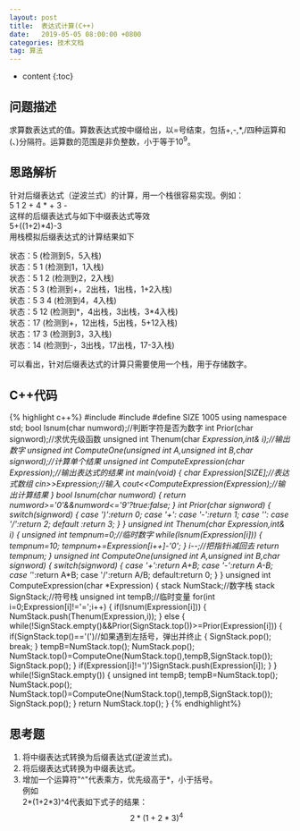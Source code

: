 ```yaml
---
layout: post
title:  表达式计算(C++)
date:   2019-05-05 08:00:00 +0800
categories: 技术文档
tag: 算法
---
```

<head>
    <script src="https://cdn.mathjax.org/mathjax/latest/MathJax.js?config=TeX-AMS-MML_HTMLorMML" type="text/javascript"></script>
    <script type="text/x-mathjax-config">
        MathJax.Hub.Config({
            tex2jax: {
            skipTags: ['script', 'noscript', 'style', 'textarea', 'pre'],
            inlineMath: [['$','$']]
            }
        });
    </script>
</head>


* content
{:toc}


问题描述
-------------------------------------
求算数表达式的值。算数表达式按中缀给出，以=号结束，包括+,-,*,/四种运算和(、)分隔符。运算数的范围是非负整数，小于等于$10^9$。

思路解析
-------------------------------------
针对后缀表达式（逆波兰式）的计算，用一个栈很容易实现。例如：  
5 1 2 + 4 * + 3 -  
这样的后缀表达式与如下中缀表达式等效  
5+((1+2)*4)-3  
用栈模拟后缀表达式的计算结果如下  


状态：5     	(检测到5，5入栈)   
状态：5 1	(检测到1，1入栈)  
状态：5 1 2	(检测到2，2入栈)  
状态：5 3	(检测到+，2出栈，1出栈，1+2入栈)  
状态：5 3 4	(检测到4，4入栈)  
状态：5 12	(检测到*，4出栈，3出栈，3*4入栈)  
状态：17		(检测到+，12出栈，5出栈，5+12入栈)  
状态：17 3	(检测到3，3入栈)  
状态：14		(检测到-，3出栈，17出栈，17-3入栈)  


可以看出，针对后缀表达式的计算只需要使用一个栈，用于存储数字。


C++代码
-------------------------------------

{% highlight c++%}
#include<iostream>
#include<stack>
#define SIZE 1005
using namespace std;
bool Isnum(char numword);//判断字符是否为数字
int Prior(char signword);//求优先级函数
unsigned int Thenum(char *Expression,int& i);//输出数字
unsigned int ComputeOne(unsigned int A,unsigned int B,char signword);//计算单个结果
unsigned int ComputeExpression(char *Expression);//输出表达式的结果
int main(void)
{
    char Expression[SIZE];//表达式数组
    cin>>Expression;//输入
    cout<<ComputeExpression(Expression);//输出计算结果
}
bool Isnum(char numword)
{
    return numword>='0'&&numword<='9'?true:false;
}
int Prior(char signword)
{
    switch(signword)
    {
    case ')':return 0;
    case '+':
    case '-':return 1;
    case '*':
    case '/':return 2;
    default :return 3;
    }
}
unsigned int Thenum(char *Expression,int& i)
{
    unsigned int tempnum=0;//临时数字
    while(Isnum(Expression[i]))
    {
        tempnum*=10;
        tempnum+=Expression[i++]-'0';
    }
    i--;//把指针i减回去
    return tempnum;
}
unsigned int ComputeOne(unsigned int A,unsigned int B,char signword)
{
    switch(signword)
    {
        case '+':return A+B;
        case '-':return A-B;
        case '*':return A*B;
        case '/':return A/B;
        default:return 0;
    }
}
unsigned int ComputeExpression(char *Expression)
{
    stack<unsigned int> NumStack;//数字栈
    stack<char> SignStack;//符号栈
    unsigned int tempB;//临时变量
    for(int i=0;Expression[i]!='=';i++)
    {
        if(Isnum(Expression[i]))
        {
            NumStack.push(Thenum(Expression,i));
        }
        else
        {
            while(!SignStack.empty()&&Prior(SignStack.top())>=Prior(Expression[i]))
            {
                if(SignStack.top()=='(')//如果遇到左括号，弹出并终止
                {
                    SignStack.pop();
                    break;
                }
                tempB=NumStack.top();
                NumStack.pop();
                NumStack.top()=ComputeOne(NumStack.top(),tempB,SignStack.top());
                SignStack.pop();
            }
            if(Expression[i]!=')')SignStack.push(Expression[i]);
        }
    }
    while(!SignStack.empty())
    {
        unsigned int tempB;
        tempB=NumStack.top();
        NumStack.pop();
        NumStack.top()=ComputeOne(NumStack.top(),tempB,SignStack.top());
        SignStack.pop();
    }
    return NumStack.top();
}
{% endhighlight%}

思考题
-------------------------------------
1. 将中缀表达式转换为后缀表达式(逆波兰式)。
2. 将后缀表达式转换为中缀表达式。
3. 增加一个运算符"^"代表乘方，优先级高于*，小于括号。  
例如  
2*(1+2*3)^4代表如下式子的结果：  
$$ 2*{(1+2*3)}^4 $$
